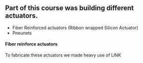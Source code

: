 ## Part of this course was building different actuators.
- Fiber Reinforced actuators (Ribbon wrapped Silicon Actuator)
- Pneunets


#### Fiber reinforce actuators
To fabricate these actuators we made heavy use of LINK
